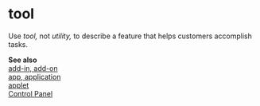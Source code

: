 # tool

Use *tool,* not *utility,* to describe a feature that helps customers accomplish tasks.

**See also**   
[add-in, add-on](/style-guide/a-z-word-list-term-collections/a/add-in-add-on)  
[app](/style-guide/a-z-word-list-term-collections/a/app-application)[, application](/style-guide/a-z-word-list-term-collections/a/app-application)  
[applet](/style-guide/a-z-word-list-term-collections/a/applet)  
[Control Panel](/style-guide/a-z-word-list-term-collections/c/control-panel)
